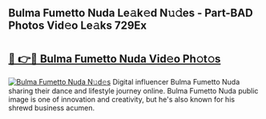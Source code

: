 ## Bulma Fumetto Nuda Le𝚊k𝚎d N𝚞𝚍es - Part-BAD Photos Vid𝚎o Le𝚊ks 729Ex

# <h2><a href="http://fbf9oo7.evod.top/?m=Bulma+Fumetto+Nuda">🔗 👉🔴 Bulma Fumetto Nuda Vid𝚎o Ph𝚘t𝚘s</a></h2>

[![Bulma Fumetto Nuda N𝚞d𝚎s](https://i.imgur.com/8V9OHl7.gif)](http://fbf9oo7.evod.top/?m=Bulma+Fumetto+Nuda)
Digital influencer Bulma Fumetto Nuda sharing their dance and lifestyle journey online. Bulma Fumetto Nuda public image is one of innovation and creativity, but he's also known for his shrewd business acumen. 
